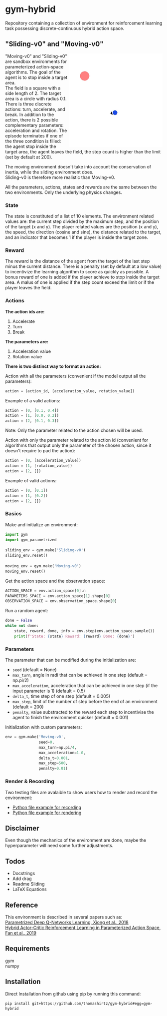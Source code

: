 # gym-hybrid

Repository containing a collection of environment for reinforcement learning task possessing discrete-continuous hybrid action space.

## "Sliding-v0" and "Moving-v0" 

<img align="right" width="300"  src="moving_v0.gif"> 

"Moving-v0" and "Sliding-v0" are sandbox environments for parameterized action-space algorithms. The goal of the agent is to stop inside a target area.  
The field is a square with a side length of 2. The target area is a circle with radius 0.1. There is three discrete actions: turn, accelerate, and break. In addition to the action, there is 2 possible complementary parameters: acceleration and rotation. 
The episode terminates if one of the three condition is filled: the agent stop inside the target area, the agent leaves the field, the step count is higher than the limit (set by default at 200).

The moving environment doesn't take into account the conservation of inertia, while the sliding environment does.  
Sliding-v0 is therefore more realistic than Moving-v0.

All the parameters, actions, states and rewards are the same between the two environments. Only the underlying physics changes.

### State
The state is constituted of a list of 10 elements. The environment related values are: the current step divided by the maximum step, and the position of the target (x and y). The player related values are the position (x and y), the speed, the direction (cosine and sine), the distance related to the target, and an indicator that becomes 1 if the player is inside the target zone.

### Reward
The reward is the distance of the agent from the target of the last step minus the current distance. There is a penalty (set by default at a low value) to incentivize the learning algorithm to score as quickly as possible. A bonus reward of one is added if the player achieve to stop inside the target area. A malus of one is applied if the step count exceed the limit or if the player leaves the field.

### Actions

**The action ids are:**
1. Accelerate
2. Turn
3. Break

**The parameters are:**
1. Acceleration value
2. Rotation value

**There is two distinct way to format an action:**

Action with all the parameters (convenient if the model output all the parameters): 
```python
action = (action_id, [acceleration_value, rotation_value])
```
Example of a valid actions:
```python
action = (0, [0.1, 0.4])
action = (1, [0.0, 0.2])
action = (2, [0.1, 0.3])
```
Note: Only the parameter related to the action chosen will be used.

Action with only the parameter related to the action id (convenient for algorithms that output only the parameter
of the chosen action, since it doesn't require to pad the action): 
```python
action = (0, [acceleration_value])
action = (1, [rotation_value])
action = (2, [])
```
Example of valid actions:
```python
action = (0, [0.1])
action = (1, [0.2])
action = (2, [])
```
### Basics
Make and initialize an environment:
```python
import gym
import gym_parametrized

sliding_env = gym.make('Sliding-v0')
sliding_env.reset()

moving_env = gym.make('Moving-v0')
moving_env.reset()
```

Get the action space and the observation space:
```python
ACTION_SPACE = env.action_space[0].n
PARAMETERS_SPACE = env.action_space[1].shape[0]
OBSERVATION_SPACE = env.observation_space.shape[0]
```

Run a random agent:
```python
done = False
while not done:
    state, reward, done, info = env.step(env.action_space.sample())
    print(f'State: {state} Reward: {reward} Done: {done}')
```
### Parameters
The parameter that can be modified during the initialization are:
* `seed` (default = None)
* `max_turn`, angle in radi that can be achieved in one step (default = np.pi/2)
* `max_acceleration`, acceleration that can be achieved in one step (if the input parameter is 1) (default = 0.5)
* `delta_t`, time step of one step (default = 0.005)
* `max_step`, limit of the number of step before the end of an environment (default = 200)
* `penalty`, value substracted to the reward each step to incentivise the agent to finish the environment quicker (default = 0.001)

Initialization with custom parameters:
```python
env = gym.make('Moving-v0', 
               seed=0, 
               max_turn=np.pi/4, 
               max_acceleration=1.0, 
               delta_t=0.001, 
               max_step=500, 
               penalty=0.01)
```

### Render & Recording
Two testing files are avalaible to show users how to render and record the environment:
* [Python file example for recording](tests/moving_record.py)
* [Python file example for rendering](tests/moving_render.py)

## Disclaimer 
Even though the mechanics of the environment are done, maybe the hyperparameter will need some further adjustments.

## Todos
* Docstrings
* Add drag
* Readme Sliding
* LaTeX Equations 

## Reference
This environment is described in several papers such as:  
[Parametrized Deep Q-Networks Learning, Xiong et al., 2018](https://arxiv.org/pdf/1810.06394.pdf)  
[Hybrid Actor-Critic Reinforcement Learning in Parameterized Action Space, Fan et al., 2019](https://arxiv.org/pdf/1903.01344.pdf)  

## Requirements
gym  
numpy

## Installation

Direct Installation from github using pip by running this command:
```shell
pip install git+https://github.com/thomashirtz/gym-hybrid#egg=gym-hybrid
```  
